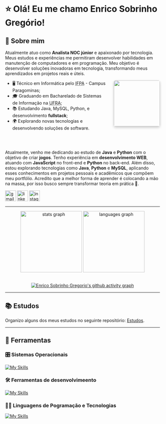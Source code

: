 # ⭐️ Olá! Eu me chamo Enrico Sobrinho Gregório!

## 👦 Sobre mim

Atualmente atuo como **Analista NOC júnior** e apaixonado por tecnologia. Meus estudos e experiências me permitiram desenvolver habilidades em manutenção de computadores e em programação. Meu objetivo é desenvolver soluções inovadoras em tecnologia, transformando meus aprendizados em projetos reais e úteis.

<img src="https://avatars.githubusercontent.com/u/83100249?v=4" height="150" align="right" style="margin-bottom:10px;margin-left: 20px; border-radius: 5px; box-shadow: 0 4px 8px 0 rgba(0, 0, 0, 0.2)" />

- 🖥️ Técnico em Informática pelo <abbr title="Instituto Federal de Educação, Ciência e Tecnologia do Pará">IFPA</abbr> - Campus Paragominas;
- 🎓 Graduando em Bacharelado de Sistemas de Informação na <abbr title="Universidade Federal Rural da Amazônia">UFRA</abbr>;
- 📚 Estudando Java, MySQL, Python, e desenvolvimento **fullstack**;
- 🌍 Explorando novas tecnologias e desenvolvendo soluções de software.

<br>
<br>

Atualmente, venho me dedicando ao estudo de **Java** e **Python** com o objetivo de criar **jogos**. Tenho experiência em **desenvolvimento WEB**, atuando com **JavaScript** no front-end e **Python** no back-end. Além disso, estou explorando tecnologias como **Java**, **Python** e **MySQL**, aplicando esses conhecimentos em projetos pessoais e acadêmicos que compõem meu portfólio.
Acredito que a melhor forma de aprender é colocando a mão na massa, por isso busco sempre transformar teoria em prática 🚀.

<div align="left">
  <a href="mailto:enricogregorio5@gmail.com" target="_blank"><img src="https://img.shields.io/static/v1?message=Gmail&logo=gmail&label=&color=D14836&logoColor=white&labelColor=&style=for-the-badge" height="35" alt="gmail logo"  /></a>
  <a href="https://www.linkedin.com/in/esg/" target="_blank"><img src="https://img.shields.io/static/v1?message=LinkedIn&logo=linkedin&label=&color=0077B5&logoColor=white&labelColor=&style=for-the-badge" height="35" alt="linkedin logo"  /></a>
  <a href="https://www.instagram.com/enrico.zip/" target="_blank"><img src="https://img.shields.io/static/v1?message=Instagram&logo=instagram&label=&color=E4405F&logoColor=white&labelColor=&style=for-the-badge" height="35" alt="instagram logo"  /></a>
</div>

---

<div align="center">
  <img src="https://github-readme-stats.vercel.app/api?username=enricogregorio&hide_title=false&hide_rank=false&show_icons=true&include_all_commits=true&count_private=true&disable_animations=false&theme=monokai&locale=en&hide_border=false" height="200" alt="stats graph"  />
  <img src="https://github-readme-stats.vercel.app/api/top-langs?username=enricogregorio&locale=pt-BR&hide_title=false&layout=compact&card_width=320&langs_count=5&theme=monokai&hide_border=false" height="200" alt="languages graph"  />
</div>

<br clear="both">

<div align="center">
  
  [![Enrico Sobrinho Gregorio's github activity graph](https://github-readme-activity-graph.vercel.app/graph?username=enricogregorio&bg_color=242120&color=e4e3e1&line=F42C73&point=e4e3e1&area=true&area_color=781638&hide_border=true)](https://github.com/ashutosh00710/github-readme-activity-graph)

</div>

---

## 📚 Estudos
Organizo alguns dos meus estudos no seguinte repositório: [Estudos](https://github.com/EnricoGregorio/estudos).

---

## 🧰 Ferramentas

### 🎛️ Sistemas Operacionais

[![My Skills](https://skillicons.dev/icons?i=mint,windows,apple)](https://skillicons.dev)
### 🛠️ Ferramentas de desenvolvimeento

[![My Skills](https://skillicons.dev/icons?i=vscode,git,github,figma)](https://skillicons.dev)

### 👨‍💻 Linguagens de Pogramação e Tecnologias

[![My Skills](https://skillicons.dev/icons?i=java,php,python,javascript,html,css,mysql,flask)](https://skillicons.dev)
